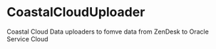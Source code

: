 # CoastalCloudUploader
Coastal Cloud Data uploaders to fomve data from ZenDesk to Oracle Service Cloud
